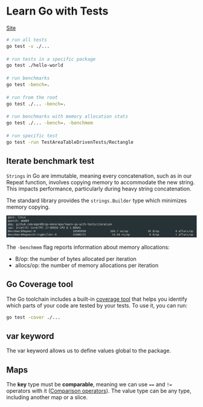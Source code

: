 # Learn Go with Tests

[Site](https://quii.gitbook.io/learn-go-with-tests)

```bash
# run all tests
go test -v ./...

# run tests in a specific package
go test ./hello-world

# run benchmarks
go test -bench=.

# run from the root
go test ./... -bench=.

# run benchmarks with memory allocation stats
go test ./... -bench=. -benchmem

# run specific test
go test -run TestAreaTableDrivenTests/Rectangle
```

## Iterate benchmark test
`Strings` in Go are immutable, meaning every concatenation, such as in our Repeat function, involves copying memory to accommodate the new string. This impacts performance, particularly during heavy string concatenation.

The standard library provides the `strings.Builder` type which minimizes memory copying.

![Benchmark Test Image](resources/iteration-benchmark.png)

The `-benchmem` flag reports information about memory allocations:
- B/op: the number of bytes allocated per iteration
- allocs/op: the number of memory allocations per iteration

## Go Coverage tool
The Go toolchain includes a built-in [coverage tool](https://go.dev/blog/cover) that helps you identify which parts of your code are tested by your tests. To use it, you can run:

```bash
go test -cover ./...
```

## var keyword
The var keyword allows us to define values global to the package.

## Maps
The **key** type must be **comparable**, meaning we can use `==` and `!=` operators with it ([Comparison operators](https://go.dev/ref/spec#Comparison_operators)). The value type can be any type, including another map or a slice.
